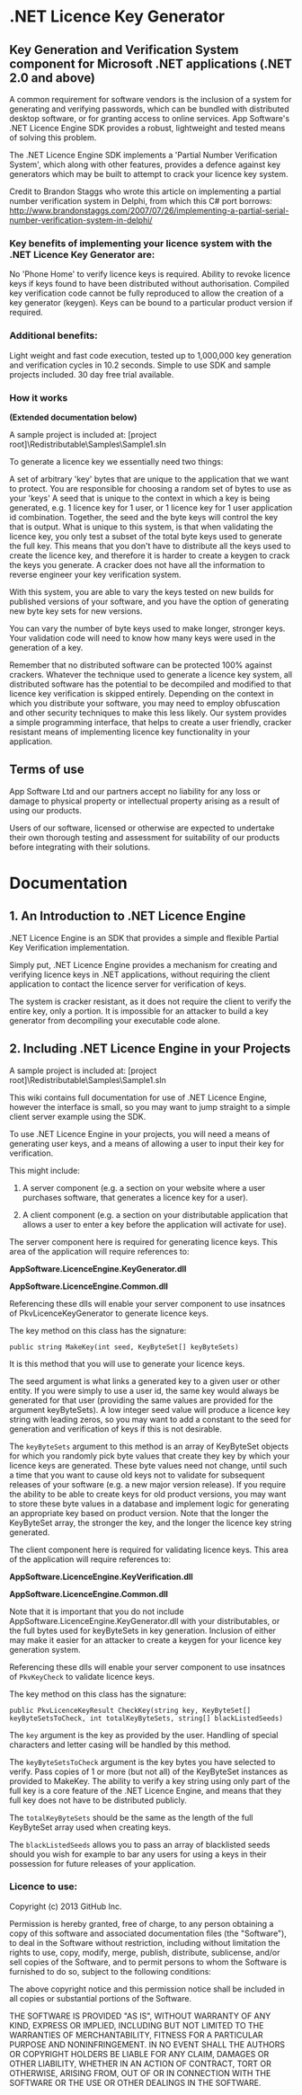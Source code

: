 # .NET Licence Key Generator #

## Key Generation and Verification System component for Microsoft .NET applications (.NET 2.0 and above) ##

A common requirement for software vendors is the inclusion of a system for generating and verifying passwords, which can be bundled with distributed desktop software, or for granting access to online services. App Software's .NET Licence Engine SDK provides a robust, lightweight and tested means of solving this problem.

The .NET Licence Engine SDK implements a 'Partial Number Verification System', which along with other features, provides a defence against key generators which may be built to attempt to crack your licence key system.

Credit to Brandon Staggs who wrote this article on implementing a partial number verification system in Delphi, from which this C# port borrows: http://www.brandonstaggs.com/2007/07/26/implementing-a-partial-serial-number-verification-system-in-delphi/ 

### Key benefits of implementing your licence system with the .NET Licence Key Generator are: ###

No 'Phone Home' to verify licence keys is required.
Ability to revoke licence keys if keys found to have been distributed without authorisation.
Compiled key verification code cannot be fully reproduced to allow the creation of a key generator (keygen).
Keys can be bound to a particular product version if required.

### Additional benefits: ###

Light weight and fast code execution, tested up to 1,000,000 key generation and verification cycles in 10.2 seconds.
Simple to use SDK and sample projects included.
30 day free trial available.

### How it works ###

**(Extended documentation below)**

A sample project is included at: [project root]\Redistributable\Samples\Sample1.sln

To generate a licence key we essentially need two things:

A set of arbitrary 'key' bytes that are unique to the application that we want to protect. You are responsible for choosing a random set of bytes to use as your 'keys'
A seed that is unique to the context in which a key is being generated, e.g. 1 licence key for 1 user, or 1 licence key for 1 user application id combination.
Together, the seed and the byte keys will control the key that is output. What is unique to this system, is that when validating the licence key, you only test a subset of the total byte keys used to generate the full key. This means that you don't have to distribute all the keys used to create the licence key, and therefore it is harder to create a keygen to crack the keys you generate. A cracker does not have all the information to reverse engineer your key verification system.

With this system, you are able to vary the keys tested on new builds for published versions of your software, and you have the option of generating new byte key sets for new versions.

You can vary the number of byte keys used to make longer, stronger keys. Your validation code will need to know how many keys were used in the generation of a key.

Remember that no distributed software can be protected 100% against crackers. Whatever the technique used to generate a licence key system, all distributed software has the potential to be decompiled and modified to that licence key verification is skipped entirely. Depending on the context in which you distribute your software, you may need to employ obfuscation and other security techniques to make this less likely. Our system provides a simple programming interface, that helps to create a user friendly, cracker resistant means of implementing licence key functionality in your application.

## Terms of use ##

App Software Ltd and our partners accept no liability for any loss or damage to physical property or intellectual property arising as a result of using our products.

Users of our software, licensed or otherwise are expected to undertake their own thorough testing and assessment for suitability of our products before integrating with their solutions.


# Documentation #

## 1. An Introduction to .NET Licence Engine ##

.NET Licence Engine is an SDK that provides a simple and flexible Partial Key Verification implementation.

Simply put, .NET Licence Engine provides a mechanism for creating and verifying licence keys in .NET applications, without requiring the client application to contact the licence server for verification of keys.

The system is cracker resistant, as it does not require the client to verify the entire key, only a portion. It is impossible for an attacker to build a key generator from decompiling your executable code alone.

## 2. Including .NET Licence Engine in your Projects ##

A sample project is included at: [project root]\Redistributable\Samples\Sample1.sln

This wiki contains full documentation for use of .NET Licence Engine, however the interface is small, so you may want to jump straight to a simple client server example using the SDK.

To use .NET Licence Engine in your projects, you will need a means of generating user keys, and a means of allowing a user to input their key for verification.

This might include:

1. A server component (e.g. a section on your website where a user purchases software, that generates a licence key for a user).

2. A client component (e.g. a section on your distributable application that allows a user to enter a key before the application will activate for use).

The server component here is required for generating licence keys. This area of the application will require references to:

**AppSoftware.LicenceEngine.KeyGenerator.dll**

**AppSoftware.LicenceEngine.Common.dll**

Referencing these dlls will enable your server component to use insatnces of PkvLicenceKeyGenerator to generate licence keys.

The key method on this class has the signature:

    public string MakeKey(int seed, KeyByteSet[] keyByteSets)

It is this method that you will use to generate your licence keys.

The seed argument is what links a generated key to a given user or other entity. If you were simply to use a user id, the same key would always be generated for that user (providing the same values are provided for the argument keyByteSets). A low integer seed value will produce a licence key string with leading zeros, so you may want to add a constant to the seed for generation and verification of keys if this is not desirable.

The `keyByteSets` argument to this method is an array of KeyByteSet objects for which you randomly pick byte values that create they key by which your licence keys are generated. These byte values need not change, until such a time that you want to cause old keys not to validate for subsequent releases of your software (e.g. a new major version release). If you require the ability to be able to create keys for old product versions, you may want to store these byte values in a database and implement logic for generating an appropriate key based on product version. Note that the longer the KeyByteSet array, the stronger the key, and the longer the licence key string generated.

The client component here is required for validating licence keys. This area of the application will require references to:

**AppSoftware.LicenceEngine.KeyVerification.dll**

**AppSoftware.LicenceEngine.Common.dll**

Note that it is important that you do not include AppSoftware.LicenceEngine.KeyGenerator.dll with your distributables, or the full bytes used for keyByteSets in key generation. Inclusion of either may make it easier for an attacker to create a keygen for your licence key generation system.

Referencing these dlls will enable your server component to use insatnces of `PkvKeyCheck` to validate licence keys.

The key method on this class has the signature:

    public PkvLicenceKeyResult CheckKey(string key, KeyByteSet[] keyByteSetsToCheck, int totalKeyByteSets, string[] blackListedSeeds)

The `key` argument is the key as provided by the user. Handling of special characters and letter casing will be handled by this method.

The `keyByteSetsToCheck` argument is the key bytes you have selected to verify. Pass copies of 1 or more (but not all) of the KeyByteSet instances as provided to MakeKey. The ability to verify a key string using only part of the full key is a core feature of the .NET Licence Engine, and means that they full key does not have to be distributed publicly.

The `totalKeyByteSets` should be the same as the length of the full KeyByteSet array used when creating keys.

The `blackListedSeeds` allows you to pass an array of blacklisted seeds should you wish for example to bar any users for using a keys in their possession for future releases of your application.

### Licence to use: ###

Copyright (c) 2013 GitHub Inc.

Permission is hereby granted, free of charge, to any person obtaining
a copy of this software and associated documentation files (the
"Software"), to deal in the Software without restriction, including
without limitation the rights to use, copy, modify, merge, publish,
distribute, sublicense, and/or sell copies of the Software, and to
permit persons to whom the Software is furnished to do so, subject to
the following conditions:

The above copyright notice and this permission notice shall be
included in all copies or substantial portions of the Software.

THE SOFTWARE IS PROVIDED "AS IS", WITHOUT WARRANTY OF ANY KIND,
EXPRESS OR IMPLIED, INCLUDING BUT NOT LIMITED TO THE WARRANTIES OF
MERCHANTABILITY, FITNESS FOR A PARTICULAR PURPOSE AND
NONINFRINGEMENT. IN NO EVENT SHALL THE AUTHORS OR COPYRIGHT HOLDERS BE
LIABLE FOR ANY CLAIM, DAMAGES OR OTHER LIABILITY, WHETHER IN AN ACTION
OF CONTRACT, TORT OR OTHERWISE, ARISING FROM, OUT OF OR IN CONNECTION
WITH THE SOFTWARE OR THE USE OR OTHER DEALINGS IN THE SOFTWARE.
